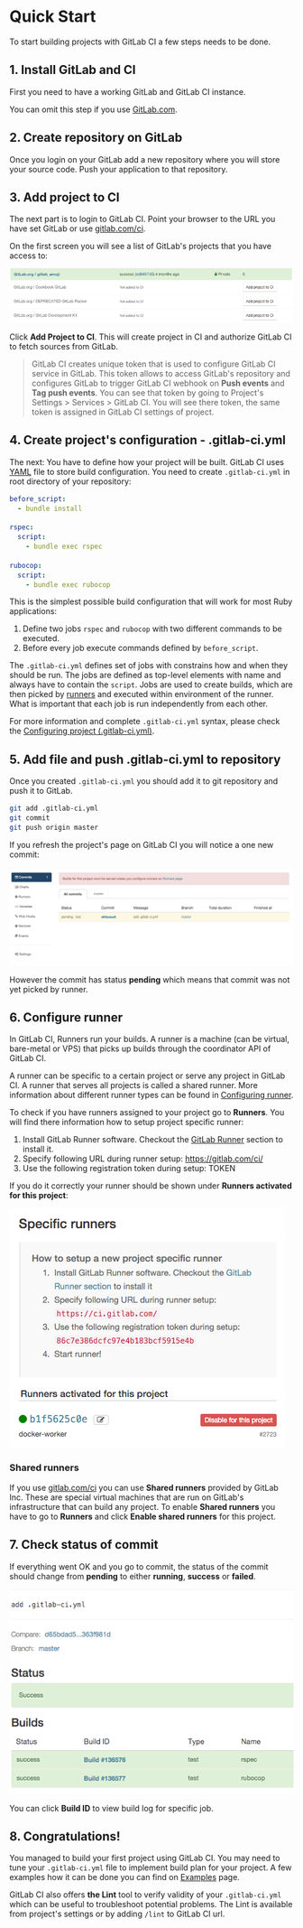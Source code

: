 # Quick Start

To start building projects with GitLab CI a few steps needs to be done.

## 1. Install GitLab and CI

First you need to have a working GitLab and GitLab CI instance.

You can omit this step if you use [GitLab.com](https://GitLab.com/).

## 2. Create repository on GitLab

Once you login on your GitLab add a new repository where you will store your source code.
Push your application to that repository.

## 3. Add project to CI

The next part is to login to GitLab CI.
Point your browser to the URL you have set GitLab or use [gitlab.com/ci](https://gitlab.com/ci/).

On the first screen you will see a list of GitLab's projects that you have access to:

![Projects](projects.png)

Click **Add Project to CI**.
This will create project in CI and authorize GitLab CI to fetch sources from GitLab.

> GitLab CI creates unique token that is used to configure GitLab CI service in GitLab.
> This token allows to access GitLab's repository and configures GitLab to trigger GitLab CI webhook on **Push events** and **Tag push events**.
> You can see that token by going to Project's Settings > Services > GitLab CI.
> You will see there token, the same token is assigned in GitLab CI settings of project.

## 4. Create project's configuration - .gitlab-ci.yml

The next: You have to define how your project will be built.
GitLab CI uses [YAML](https://en.wikipedia.org/wiki/YAML) file to store build configuration.
You need to create `.gitlab-ci.yml` in root directory of your repository:

```yaml
before_script:
  - bundle install

rspec:
  script:
    - bundle exec rspec

rubocop:
  script:
    - bundle exec rubocop
```

This is the simplest possible build configuration that will work for most Ruby applications:
1. Define two jobs `rspec` and `rubocop` with two different commands to be executed.
1. Before every job execute commands defined by `before_script`.

The `.gitlab-ci.yml` defines set of jobs with constrains how and when they should be run.
The jobs are defined as top-level elements with name and always have to contain the `script`.
Jobs are used to create builds, which are then picked by [runners](../runners/README.md) and executed within environment of the runner.
What is important that each job is run independently from each other. 

For more information and complete `.gitlab-ci.yml` syntax, please check the [Configuring project (.gitlab-ci.yml)](../yaml/README.md).

## 5. Add file and push .gitlab-ci.yml to repository

Once you created `.gitlab-ci.yml` you should add it to git repository and push it to GitLab.

```bash
git add .gitlab-ci.yml
git commit
git push origin master
```

If you refresh the project's page on GitLab CI you will notice a one new commit:

![](new_commit.png)

However the commit has status **pending** which means that commit was not yet picked by runner.

## 6. Configure runner

In GitLab CI, Runners run your builds.
A runner is a machine (can be virtual, bare-metal or VPS) that picks up builds through the coordinator API of GitLab CI.

A runner can be specific to a certain project or serve any project in GitLab CI.
A runner that serves all projects is called a shared runner.
More information about different runner types can be found in [Configuring runner](../runners/README.md).

To check if you have runners assigned to your project go to **Runners**. You will find there information how to setup project specific runner:

1. Install GitLab Runner software. Checkout the [GitLab Runner](https://about.gitlab.com/gitlab-ci/#gitlab-runner) section to install it.
1. Specify following URL during runner setup: https://gitlab.com/ci/
1. Use the following registration token during setup: TOKEN

If you do it correctly your runner should be shown under **Runners activated for this project**:

![](runners_activated.png)

### Shared runners

If you use [gitlab.com/ci](https://gitlab.com/ci/) you can use **Shared runners** provided by GitLab Inc.
These are special virtual machines that are run on GitLab's infrastructure that can build any project.
To enable **Shared runners** you have to go to **Runners** and click **Enable shared runners** for this project.

## 7. Check status of commit

If everything went OK and you go to commit, the status of the commit should change from **pending** to either **running**, **success** or **failed**.

![](commit_status.png)

You can click **Build ID** to view build log for specific job.

## 8. Congratulations!

You managed to build your first project using GitLab CI.
You may need to tune your `.gitlab-ci.yml` file to implement build plan for your project.
A few examples how it can be done you can find on [Examples](../examples/README.md) page.

GitLab CI also offers **the Lint** tool to verify validity of your `.gitlab-ci.yml` which can be useful to troubleshoot potential problems.
The Lint is available from project's settings or by adding `/lint` to GitLab CI url.
